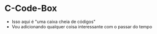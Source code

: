 <h1> C-Code-Box </h1>

- Isso aqui é "uma caixa cheia de códigos"
- Vou adicionando qualquer coisa interessante com o passar do tempo

